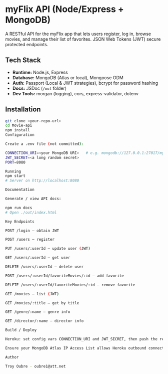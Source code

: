 # myFlix API (Node/Express + MongoDB)

A RESTful API for the myFlix app that lets users register, log in, browse movies, and manage their list of favorites. JSON Web Tokens (JWT) secure protected endpoints.

## Tech Stack
- **Runtime:** Node.js, Express
- **Database:** MongoDB (Atlas or local), Mongoose ODM
- **Auth:** Passport (Local & JWT strategies), bcrypt for password hashing
- **Docs:** JSDoc (`/out` folder)
- **Dev Tools:** morgan (logging), cors, express-validator, dotenv

## Installation
```bash
git clone <your-repo-url>
cd Movie-api
npm install
Configuration

Create a .env file (not committed):

CONNECTION_URI=<your MongoDB URI>   # e.g. mongodb://127.0.0.1:27017/myflix OR your Atlas URI
JWT_SECRET=<a long random secret>
PORT=8080

Running
npm start
# Server on http://localhost:8080

Documentation

Generate / view API docs:

npm run docs
# Open ./out/index.html

Key Endpoints

POST /login — obtain JWT

POST /users — register

PUT /users/:userId — update user (JWT)

GET /users/:userId — get user

DELETE /users/:userId — delete user

POST /users/:userId/favoriteMovies/:id — add favorite

DELETE /users/:userId/favoriteMovies/:id — remove favorite

GET /movies — list (JWT)

GET /movies/:title — get by title

GET /genre/:name — genre info

GET /director/:name — director info

Build / Deploy

Heroku: set config vars CONNECTION_URI and JWT_SECRET, then push the repo.

Ensure your MongoDB Atlas IP Access List allows Heroku outbound connections (0.0.0.0/0 for testing, or specific ranges).

Author

Troy Oubre - oubre1@att.net